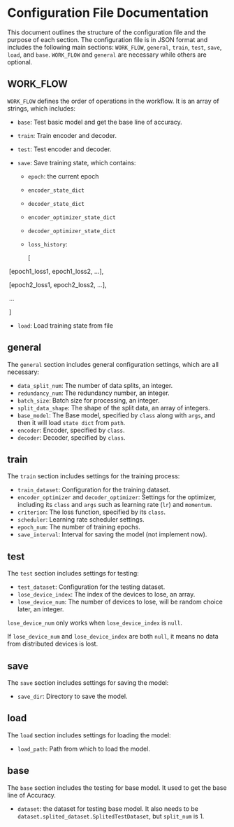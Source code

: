 # Configuration File Documentation

This document outlines the structure of the configuration file and the purpose of each section. The configuration file is in JSON format and includes the following main sections: `WORK_FLOW`, `general`, `train`, `test`, `save`, `load`, and `base`. `WORK_FLOW` and `general` are necessary while others are optional.

## WORK_FLOW
`WORK_FLOW` defines the order of operations in the workflow. It is an array of strings, which includes:
- `base`: Test basic model and get the base line of accuracy.

- `train`: Train encoder and decoder.

- `test`: Test encoder and decoder.

- `save`: Save training state, which contains:
  - `epoch`: the current epoch
  
  - `encoder_state_dict`
  
  - `decoder_state_dict`
  
  - `encoder_optimizer_state_dict`
  
  - `decoder_optimizer_state_dict`
  
  - `loss_history`: 
  
    [

​			[epoch1_loss1, epoch1_loss2, ...], 

​			[epoch2_loss1, epoch2_loss2, ...], 

​			...

​		]

- `load`: Load training state from file

## general
The `general` section includes general configuration settings, which are all necessary:
- `data_split_num`: The number of data splits, an integer.
- `redundancy_num`: The redundancy number, an integer.
- `batch_size`: Batch size for processing, an integer.
- `split_data_shape`: The shape of the split data, an array of integers.
- `base_model`: The Base model, specified by `class` along with `args`, and then it will load `state dict` from `path`.
- `encoder`: Encoder, specified by `class`.
- `decoder`: Decoder, specified by `class`.

## train
The `train` section includes settings for the training process:
- `train_dataset`: Configuration for the training dataset.
- `encoder_optimizer` and `decoder_optimizer`: Settings for the optimizer, including its `class` and `args` such as learning rate (`lr`) and `momentum`.
- `criterion`: The loss function, specified by its `class`.
- `scheduler`: Learning rate scheduler settings.
- `epoch_num`: The number of training epochs.
- `save_interval`: Interval for saving the model (not implement now).

## test
The `test` section includes settings for testing:
- `test_dataset`: Configuration for the testing dataset.
- `lose_device_index`: The index of the devices to lose, an array.
- `lose_device_num`: The number of devices to lose, will be random choice later, an integer.

`lose_device_num` only works when `lose_device_index` is `null`.

If `lose_device_num`  and `lose_device_index` are both `null`, it means no data from distributed devices is lost.

## save
The `save` section includes settings for saving the model:
- `save_dir`: Directory to save the model.

## load
The `load` section includes settings for loading the model:
- `load_path`: Path from which to load the model.

## base
The `base` section includes the testing for base model. It used to get the base line of Accuracy.

+ `dataset`: the dataset for testing base model. It also needs to be `dataset.splited_dataset.SplitedTestDataset`, but `split_num` is 1.